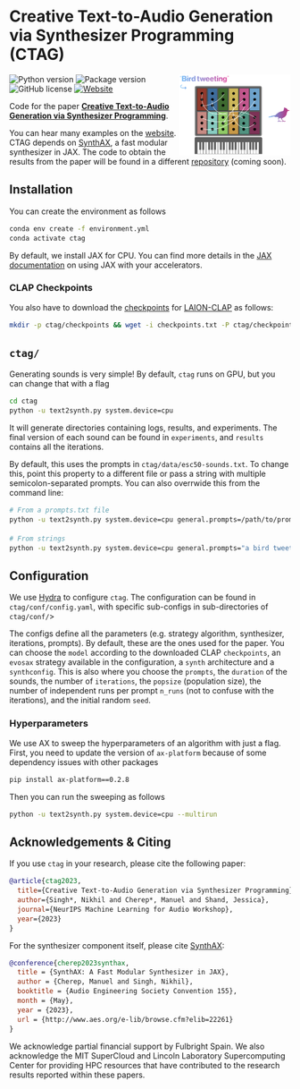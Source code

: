 # Creative Text-to-Audio Generation via Synthesizer Programming (CTAG)

<a href="https://github.com/PapayaResearch/ctag/blob/main/media/logo.png"><img src="https://github.com/PapayaResearch/ctag/blob/main/media/logo.png?raw=true" width="200" align="right" /></a>

![Python version](https://img.shields.io/badge/python-3.9-blue)
![Package version](https://img.shields.io/badge/version-0.1.0-green)
![GitHub license](https://img.shields.io/github/license/PapayaResearch/ctag)
[![Website](https://img.shields.io/badge/website-CTAG-red)](https://ctag.media.mit.edu/)

Code for the paper **[Creative Text-to-Audio Generation via Synthesizer Programming](https://mlforaudioworkshop.com/CreativeTextToAudio.pdf)**.

You can hear many examples on the [website](https://ctag.media.mit.edu/). CTAG depends on [SynthAX](https://github.com/PapayaResearch/synthax), a fast modular synthesizer in JAX. The code to obtain the results from the paper will be found in a different [repository](https://github.com/PapayaResearch/ctag-experiments) (coming soon).

## Installation

You can create the environment as follows

```bash
conda env create -f environment.yml
conda activate ctag
```

By default, we install JAX for CPU. You can find more details in the [JAX documentation](https://github.com/google/jax#installation) on using JAX with your accelerators.

### CLAP Checkpoints

You also have to download the [checkpoints](https://huggingface.co/lukewys/laion_clap/tree/main) for [LAION-CLAP](https://github.com/LAION-AI/CLAP) as follows:

```bash
mkdir -p ctag/checkpoints && wget -i checkpoints.txt -P ctag/checkpoints
```

## `ctag/`
Generating sounds is very simple! By default, `ctag` runs on GPU, but you can change that with a flag

```bash
cd ctag
python -u text2synth.py system.device=cpu
```

It will generate directories containing logs, results, and experiments. The final version of each sound can be found in `experiments`, and `results` contains all the iterations.

By default, this uses the prompts in `ctag/data/esc50-sounds.txt`. To change this, point this property to a different file or pass a string with multiple semicolon-separated prompts. You can also overrwide this from the command line:

```bash
# From a prompts.txt file
python -u text2synth.py system.device=cpu general.prompts=/path/to/prompts.txt

# From strings
python -u text2synth.py system.device=cpu general.prompts="a bird tweeting;walking on leaves"
```

## Configuration
We use [Hydra](https://hydra.cc/) to configure `ctag`. The configuration can be found in `ctag/conf/config.yaml`, with specific sub-configs in sub-directories of `ctag/conf/`>

The configs define all the parameters (e.g. strategy algorithm, synthesizer, iterations, prompts). By default, these are the ones used for the paper. You can choose the `model` according to the downloaded CLAP `checkpoints`, an `evosax` strategy available in the configuration, a `synth` architecture and a `synthconfig`. This is also where you choose the `prompts`, the `duration` of the sounds, the number of `iterations`, the `popsize` (population size), the number of independent runs per prompt `n_runs` (not to confuse with the iterations), and the initial random `seed`.

### Hyperparameters

We use AX to sweep the hyperparameters of an algorithm with just a flag. First, you need to update the version of `ax-platform` because of some dependency issues with other packages

```bash
pip install ax-platform==0.2.8
```

Then you can run the sweeping as follows

```bash
python -u text2synth.py system.device=cpu --multirun
```

## Acknowledgements & Citing

If you use `ctag` in your research, please cite the following paper:
```bibtex
@article{ctag2023,
  title={Creative Text-to-Audio Generation via Synthesizer Programming},
  author={Singh*, Nikhil and Cherep*, Manuel and Shand, Jessica},
  journal={NeurIPS Machine Learning for Audio Workshop},
  year={2023}
}
```

For the synthesizer component itself, please cite [SynthAX](https://github.com/PapayaResearch/synthax):
```bibtex
@conference{cherep2023synthax,
  title = {SynthAX: A Fast Modular Synthesizer in JAX},
  author = {Cherep, Manuel and Singh, Nikhil},
  booktitle = {Audio Engineering Society Convention 155},
  month = {May},
  year = {2023},
  url = {http://www.aes.org/e-lib/browse.cfm?elib=22261}
}
```

We acknowledge partial financial support by Fulbright Spain. We also acknowledge the MIT SuperCloud and Lincoln Laboratory Supercomputing Center for providing HPC resources that have contributed to the research results reported within these papers.
